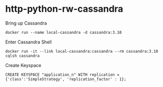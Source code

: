 # http-python-rw-cassandra

Bring up Cassandra

```
docker run --name local-cassandra -d cassandra:3.10
```

Enter Cassandra Shell

```
docker run -it --link local-cassandra:cassandra --rm cassandra:3.10 cqlsh cassandra
```

Create Keyspace

```
CREATE KEYSPACE "application_n" WITH replication = {'class':'SimpleStrategy', 'replication_factor' : 1};
```

